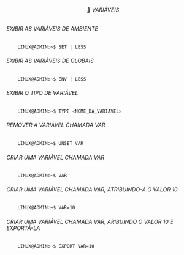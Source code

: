 <h6 align="center">🔏 VARIÁVEIS</h6>

<h6>EXIBIR AS VARIÁVEIS DE AMBIENTE</h6>

```bash
    LINUX@ADMIN:~$ SET | LESS
```

<h6>EXIBIR AS VARIÁVEIS DE GLOBAIS</h6>

```bash
    LINUX@ADMIN:~$ ENV | LESS 
```

<h6>EXIBIR O TIPO DE VARIÁVEL</h6>

```bash
    LINUX@ADMIN:~$ TYPE <NOME_DA_VARIAVEL>
```

<h6>REMOVER A VARIÁVEL CHAMADA VAR</h6>

```bash
    LINUX@ADMIN:~$ UNSET VAR
```

<h6>CRIAR UMA VARIÁVEL CHAMADA VAR</h6>

```bash
    LINUX@ADMIN:~$ VAR
```

<h6>CRIAR UMA VARIÁVEL CHAMADA VAR, ATRIBUINDO-A O VALOR 10</h6>

```bash
    LINUX@ADMIN:~$ VAR=10
```

<h6>CRIAR UMA VARIÁVEL CHAMADA VAR, ARIBUINDO O VALOR 10 E EXPORTÁ-LA</h6>

```bash
    LINUX@ADMIN:~$ EXPORT VAR=10
```